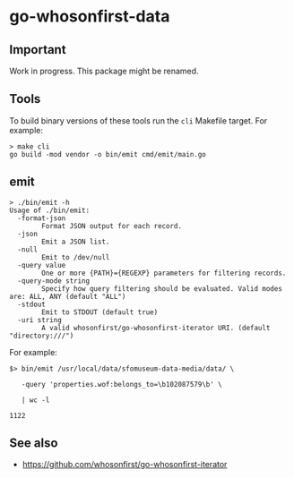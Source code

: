 # go-whosonfirst-data

## Important

Work in progress. This package might be renamed.

## Tools

To build binary versions of these tools run the `cli` Makefile target. For example:

```
> make cli
go build -mod vendor -o bin/emit cmd/emit/main.go
```

## emit

```
> ./bin/emit -h
Usage of ./bin/emit:
  -format-json
    	Format JSON output for each record.
  -json
    	Emit a JSON list.
  -null
    	Emit to /dev/null
  -query value
    	One or more {PATH}={REGEXP} parameters for filtering records.
  -query-mode string
    	Specify how query filtering should be evaluated. Valid modes are: ALL, ANY (default "ALL")
  -stdout
    	Emit to STDOUT (default true)
  -uri string
    	A valid whosonfirst/go-whosonfirst-iterator URI. (default "directory:///")
```

For example:

```
$> bin/emit /usr/local/data/sfomuseum-data-media/data/ \

   -query 'properties.wof:belongs_to=\b102087579\b' \

   | wc -l

1122
```

## See also

* https://github.com/whosonfirst/go-whosonfirst-iterator